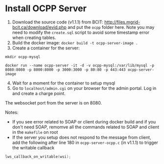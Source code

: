 # Install OCPP Server

1. Download the source code (v1.1.1) from BCIT: http://files.mgrid-bcit.ca/download/evid.php and put the `ocpp` folder here. Note you may need to modify the `create.sql` script to avoid some timestamp error when creating tables.
2. Build the docker image: `docker build -t ocpp-server-image .`
3. Create a container for the server:
```
mkdir ocpp-mysql

docker run --name ocpp-server -it -d -v ocpp-mysql:/var/lib/mysql -p 8080:8080 -p 8000:8000 -p 3000:3000 -p 80:80 -p 443:443 ocpp-server-image
```
4. Wait for a moment for the container to setup mysql
5. Go to `localhost/admin.cgi` on your browser for the admin portal. Log in and create a charge point.

The websocket port from the server is on 8080.

Notes:

- If you see error related to SOAP or client during docker build and if you don't need SOAP, remomve all the commands related to SOAP and client in the `makefile` on root
- If the server you setup does not respond to the message from client, add the following after line 180 in `ocpp-server-ocpp.c` (in v1.1.1) to trigger the writable callback

```c
lws_callback_on_writable(wsi);
```
